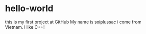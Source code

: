 # hello-world
this is my first project at GitHub
My name is soiplussac
i come from Vietnam. I like C++!
